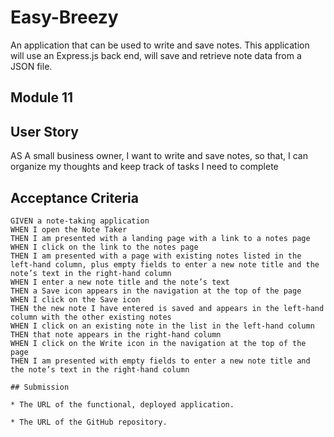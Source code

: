 # Easy-Breezy
An application that can be used to write and save notes. 
This application will use an Express.js back end, will save and retrieve note data from a JSON file.

## Module 11

## User Story

AS A small business owner, I want to write and save notes, so that,
I can organize my thoughts and keep track of tasks I need to complete

## Acceptance Criteria

```
GIVEN a note-taking application
WHEN I open the Note Taker
THEN I am presented with a landing page with a link to a notes page
WHEN I click on the link to the notes page
THEN I am presented with a page with existing notes listed in the left-hand column, plus empty fields to enter a new note title and the note’s text in the right-hand column
WHEN I enter a new note title and the note’s text
THEN a Save icon appears in the navigation at the top of the page
WHEN I click on the Save icon
THEN the new note I have entered is saved and appears in the left-hand column with the other existing notes
WHEN I click on an existing note in the list in the left-hand column
THEN that note appears in the right-hand column
WHEN I click on the Write icon in the navigation at the top of the page
THEN I am presented with empty fields to enter a new note title and the note’s text in the right-hand column

## Submission

* The URL of the functional, deployed application.

* The URL of the GitHub repository. 

